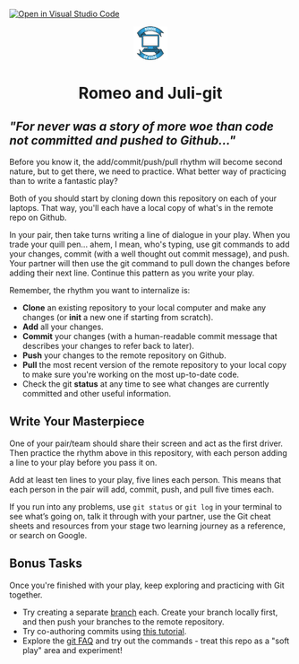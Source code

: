[![Open in Visual Studio Code](https://classroom.github.com/assets/open-in-vscode-c66648af7eb3fe8bc4f294546bfd86ef473780cde1dea487d3c4ff354943c9ae.svg)](https://classroom.github.com/online_ide?assignment_repo_id=8669480&assignment_repo_type=AssignmentRepo)
<div align="center">
    <img alt="School of Code" src="./images/soc-logo.png" width="60" />
</div>
<h1 align="center">
  Romeo and Juli-git
</h1>

## _"For never was a story of more woe than code not committed and pushed to Github..."_

Before you know it, the add/commit/push/pull rhythm will become second nature, but to get there, we need to practice. What better way of practicing than to write a fantastic play?

Both of you should start by cloning down this repository on each of your laptops. That way, you'll each have a local copy of what's in the remote repo on Github.

In your pair, then take turns writing a line of dialogue in your play. When you trade your quill pen... ahem, I mean, who's typing, use git commands to add your changes, commit (with a well thought out commit message), and push. Your partner will then use the git command to pull down the changes before adding their next line. Continue this pattern as you write your play.

Remember, the rhythm you want to internalize is:

- **Clone** an existing repository to your local computer and make any changes (or **init** a new one if starting from scratch).
- **Add** all your changes.
- **Commit** your changes (with a human-readable commit message that describes your changes to refer back to later).
- **Push** your changes to the remote repository on Github.
- **Pull** the most recent version of the remote repository to your local copy to make sure you're working on the most up-to-date code.
- Check the git **status** at any time to see what changes are currently committed and other useful information.

## Write Your Masterpiece

One of your pair/team should share their screen and act as the first driver. Then practice the rhythm above in this repository, with each person adding a line to your play before you pass it on.

Add at least ten lines to your play, five lines each person. This means that each person in the pair will add, commit, push, and pull five times each.

If you run into any problems, use `git status` or `git log` in your terminal to see what’s going on, talk it through with your partner, use the Git cheat sheets and resources from your stage two learning journey as a reference, or search on Google.

## Bonus Tasks

Once you're finished with your play, keep exploring and practicing with Git together.

- Try creating a separate [branch](https://www.atlassian.com/git/tutorials/using-branches) each. Create your branch locally first, and then push your branches to the remote repository.
- Try co-authoring commits using [this tutorial](https://docs.github.com/en/pull-requests/committing-changes-to-your-project/creating-and-editing-commits/creating-a-commit-with-multiple-authors).
- Explore the [git FAQ](http://gitfaq.org/) and try out the commands - treat this repo as a "soft play" area and experiment!
